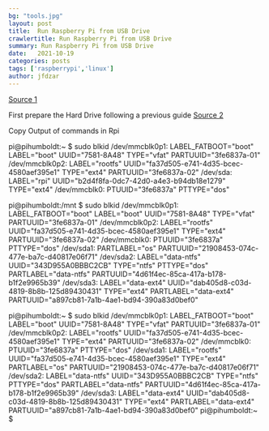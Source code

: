 ```yaml
---
bg: "tools.jpg"
layout: post
title:  Run Raspberry Pi from USB Drive
crawlertitle: Run Raspberry Pi from USB Drive
summary: Run Raspberry Pi from USB Drive
date:   2021-10-19
categories: posts
tags: ['raspberrypi','linux']
author: jfdzar
---
```


[Source 1](https://www.thesecmaster.com/three-different-ways-to-boot-a-raspberry-pi-from-a-usb-drive/)

First prepare the Hard Drive following a previous guide
[Source 2](https://www.thesecmaster.com/how-to-partition-and-format-the-hard-drives-on-raspberry-pi/)



Copy Output of commands in Rpi


pi@pihumboldt:~ $ sudo blkid
/dev/mmcblk0p1: LABEL_FATBOOT="boot" LABEL="boot" UUID="7581-8A48" TYPE="vfat" PARTUUID="3fe6837a-01"
/dev/mmcblk0p2: LABEL="rootfs" UUID="fa37d505-e741-4d35-bcec-4580aef395e1" TYPE="ext4" PARTUUID="3fe6837a-02"
/dev/sda: LABEL="rpi" UUID="b2d4f8fa-0dc7-42d0-a4e3-b94db18e1279" TYPE="ext4"
/dev/mmcblk0: PTUUID="3fe6837a" PTTYPE="dos"





pi@pihumboldt:/mnt $ sudo blkid
/dev/mmcblk0p1: LABEL_FATBOOT="boot" LABEL="boot" UUID="7581-8A48" TYPE="vfat" PARTUUID="3fe6837a-01"
/dev/mmcblk0p2: LABEL="rootfs" UUID="fa37d505-e741-4d35-bcec-4580aef395e1" TYPE="ext4" PARTUUID="3fe6837a-02"
/dev/mmcblk0: PTUUID="3fe6837a" PTTYPE="dos"
/dev/sda1: PARTLABEL="os" PARTUUID="21908453-074c-477e-ba7c-d40817e06f71"
/dev/sda2: LABEL="data-ntfs" UUID="343D955A0BBBC2CB" TYPE="ntfs" PTTYPE="dos" PARTLABEL="data-ntfs" PARTUUID="4d61f4ec-85ca-417a-b178-b1f2e9965b39"
/dev/sda3: LABEL="data-ext4" UUID="dab405d8-c03d-4819-8b8b-125d89430431" TYPE="ext4" PARTLABEL="data-ext4" PARTUUID="a897cb81-7a1b-4ae1-bd94-390a83d0bef0"

pi@pihumboldt:~ $ sudo blkid
/dev/mmcblk0p1: LABEL_FATBOOT="boot" LABEL="boot" UUID="7581-8A48" TYPE="vfat" PARTUUID="3fe6837a-01"
/dev/mmcblk0p2: LABEL="rootfs" UUID="fa37d505-e741-4d35-bcec-4580aef395e1" TYPE="ext4" PARTUUID="3fe6837a-02"
/dev/mmcblk0: PTUUID="3fe6837a" PTTYPE="dos"
/dev/sda1: LABEL="rootfs" UUID="fa37d505-e741-4d35-bcec-4580aef395e1" TYPE="ext4" PARTLABEL="os" PARTUUID="21908453-074c-477e-ba7c-d40817e06f71"
/dev/sda2: LABEL="data-ntfs" UUID="343D955A0BBBC2CB" TYPE="ntfs" PTTYPE="dos" PARTLABEL="data-ntfs" PARTUUID="4d61f4ec-85ca-417a-b178-b1f2e9965b39"
/dev/sda3: LABEL="data-ext4" UUID="dab405d8-c03d-4819-8b8b-125d89430431" TYPE="ext4" PARTLABEL="data-ext4" PARTUUID="a897cb81-7a1b-4ae1-bd94-390a83d0bef0"
pi@pihumboldt:~ $ 